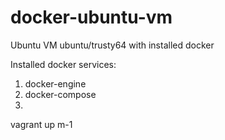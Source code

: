 # docker-ubuntu-vm
Ubuntu VM ubuntu/trusty64 with installed docker 

Installed docker services:
1) docker-engine
2) docker-compose
3) 

vagrant up m-1
